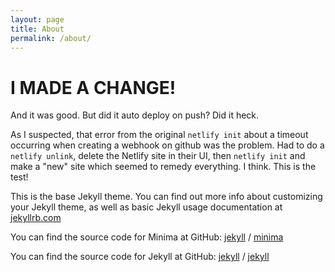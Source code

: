 ```yaml
---
layout: page
title: About
permalink: /about/
---
```


# I MADE A CHANGE!
And it was good. But did it auto deploy on push? Did it heck.

As I suspected, that error from the original `netlify init` about a timeout occurring when creating a webhook on github was the problem. Had to do a `netlify unlink`, delete the Netlify site in their UI, then `netlify init` and make a "new" site which seemed to remedy everything. I think. This is the test!

This is the base Jekyll theme. You can find out more info about customizing your Jekyll theme, as well as basic Jekyll usage documentation at [jekyllrb.com](https://jekyllrb.com/)

You can find the source code for Minima at GitHub:
[jekyll][jekyll-organization] /
[minima](https://github.com/jekyll/minima)

You can find the source code for Jekyll at GitHub:
[jekyll][jekyll-organization] /
[jekyll](https://github.com/jekyll/jekyll)


[jekyll-organization]: https://github.com/jekyll
